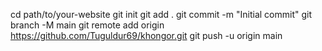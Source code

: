 cd path/to/your-website
git init
git add .
git commit -m "Initial commit"
git branch -M main
git remote add origin https://github.com/Tuguldur69/khongor.git
git push -u origin main
